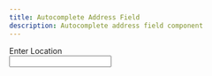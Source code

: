 ```yaml
---
title: Autocomplete Address Field
description: Autocomplete address field component
---
```


<div data-controller="autocomplete-address">
  <div id="field-full_address" class="field">
    <label class="label ">Enter Location</label>
    <div class="control ">
      <input data-autocomplete-address-target="input" class="input pac-target-input" type="text" autocomplete="off">
    </div>
  </div>

  <input data-autocomplete-address-target="street" type="hidden">
  <input data-autocomplete-address-target="streetNumber" type="hidden">
  <input data-autocomplete-address-target="neighbourhood" type="hidden" >
  <input data-autocomplete-address-target="city" type="hidden">
  <input data-autocomplete-address-target="state" type="hidden">
  <input data-autocomplete-address-target="country" type="hidden">
  <input data-autocomplete-address-target="postalCode" type="hidden">
  <input data-autocomplete-address-target="latitude" type="hidden">
  <input data-autocomplete-address-target="longitude" type="hidden">
</div>
